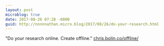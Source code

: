 ```yaml
---
layout: post
microblog: true
date: 2017-08-26 07:28 -0800
guid: http://nnnnnathan.micro.blog/2017/08/26/do-your-research.html
---
```

"Do your research online. Create offline." [chris.bolin.co/offline/](https://chris.bolin.co/offline/)
